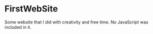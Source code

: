 # FirstWebSite
Some website that I did with creativity and free time. No JavaScript was included in it.
